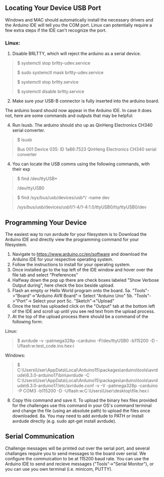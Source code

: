 ## Locating Your Device USB Port
Windows and MAC should automatically install the necessary drivers and the
Arduino IDE
will tell you the COM port. Linux can potentially require a few extra steps if
the IDE can't recognize the port.

### Linux:

1. Disable BRLTTY, which will reject the arduino as a serial device.
> $ systemctl stop brltty-udev.service
> 
> $ sudo systemctl mask brltty-udev.service
> 
> $ systemctl stop brltty.service
> 
> $ systemctl disable brltty.service

2. Make sure your USB-B connector is fully inserted into the arduino board.

The arduino board should now appear in the Arduino IDE. In case it does not, here are some commands and outputs that may be helpful:

4. Run lsusb. The arduino should sho up as QinHeng Electronics CH340 serial converter. 
> $ lsusb
> 
> Bus 001 Device 035: ID 1a86:7523 QinHeng Electronics CH340 serial converter

4. You can locate the USB comms using the following commands, with their exp
> $ find /dev/ttyUSB*
> 
> /dev/ttyUSB0

> $ find /sys/bus/usb/devices/usb*/ -name dev
> 
> /sys/bus/usb/devices/usb1/1-4/1-4:1.0/ttyUSB0/tty/ttyUSB0/dev



## Programming Your Device
The easiest way to run avrdude for your filesystem is to Download the Arduino IDE and directly view the programming command for your filesystem.

1. Navigate to https://www.arduino.cc/en/software and download the Arduino IDE for your respective operating system.
2. Follow the instructions to install for your operating system.
3. Once installed go to the top left of the IDE window and hover over the file tab and select "Preferences"
4. Halfway down the pop up there are check boxes labeled "Show Verbose Output during", here check the box beside upload.
5. Flash an empty or Hello World program onto the board. 
	5a. "Tools"->"Board"->"Arduino AVR Board"-> Select "Arduino Uno"
	5b. "Tools"->"Port"-> Select your port
	5c. "Sketch"->"Upload"
6. Once the test has uploaded click on the "Output" tab at the bottom left of the IDE and scroll up until you see red text from the upload process.
7. At the top of the upload process there should be a command of the following form:

Linux:
> $ avrdude  -v  -patmega328p -carduino -P/dev/ttyUSB0 -b115200 -D -Uflash:w:test_code.ino.hex:i
	
 Windows:
 > $ C:\Users\User\AppData\Local\Arduino15\packages\arduino\tools\avrdude\6.3.0-arduino17\bin\avrdude -C C:\Users\User\AppData\Local\Arduino15\packages\arduino\tools\avrdude\6.3.0-arduino17/etc/avrdude.conf -v -V -patmega328p -carduino -P COM3 -b115200 -D -Uflash:w:C:\Users\User\desktop\file.hex:i
8. Copy this command and save it. To upload the binary hex files provided for the challenges use this command in your OS's command terminal and change the file (using an absolute path) to upload the files once downloaded.
	8a. You may need to add avrdude to PATH or install avrdude directly (e.g. sudo apt-get install avrdude).
	
## Serial Communication
Challenge messages will be printed out over the serial port, and several challanges require you to send messages to the board over serial. We configure the commuication to be at 115200 baud rate. You can use the Arduino IDE to send and recieve messages ("Tools"->"Serial Monitor"), or you can use you own terminal (i.e. minicom, PUTTY). 
